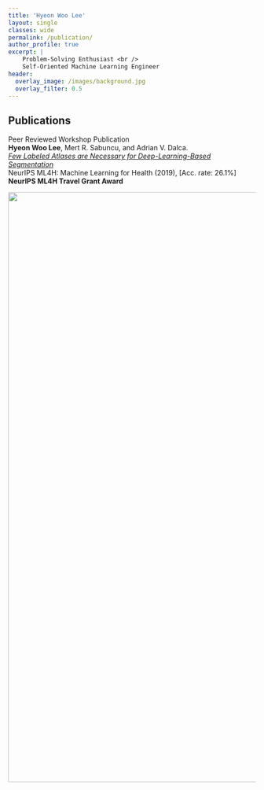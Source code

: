 ```yaml
---
title: 'Hyeon Woo Lee'
layout: single
classes: wide
permalink: /publication/
author_profile: true
excerpt: |
    Problem-Solving Enthusiast <br />
    Self-Oriented Machine Learning Engineer
header:
  overlay_image: /images/background.jpg
  overlay_filter: 0.5
---
```


## Publications
Peer Reviewed Workshop Publication<br />
**Hyeon Woo Lee**, Mert R. Sabuncu, and Adrian V. Dalca.<br />
*[Few Labeled Atlases are Necessary for Deep-Learning-Based Segmentation](https://arxiv.org/abs/1908.04466)*<br />
NeurIPS ML4H: Machine Learning for Health (2019), [Acc. rate: 26.1%]<br />
**NeurIPS ML4H Travel Grant Award**

<img src="/images/Neurips_poster.jpg"  width="900" height="1200">
